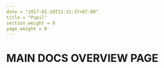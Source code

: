 ```yaml
---
date = "2017-01-20T11:31:37+07:00"
title = "Pupil"
section_weight = 0
page_weight = 0
---
```


# MAIN DOCS OVERVIEW PAGE
